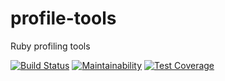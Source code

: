 # profile-tools
Ruby profiling tools

[![Build Status](https://travis-ci.org/dougyouch/profile-tools.svg?branch=master)](https://travis-ci.org/dougyouch/profile-tools)
[![Maintainability](https://api.codeclimate.com/v1/badges/add679b95733bb951090/maintainability)](https://codeclimate.com/github/dougyouch/profile-tools/maintainability)
[![Test Coverage](https://api.codeclimate.com/v1/badges/add679b95733bb951090/test_coverage)](https://codeclimate.com/github/dougyouch/profile-tools/test_coverage)
